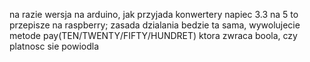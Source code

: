 na razie wersja na arduino, jak przyjada konwertery napiec 3.3 na 5 to przepisze na raspberry; zasada dzialania bedzie ta sama,
wywolujecie metode pay(TEN/TWENTY/FIFTY/HUNDRET) ktora zwraca boola, czy platnosc sie powiodla